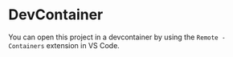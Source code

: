 # DevContainer

You can open this project in a devcontainer by using the `Remote - Containers` extension in VS Code.
